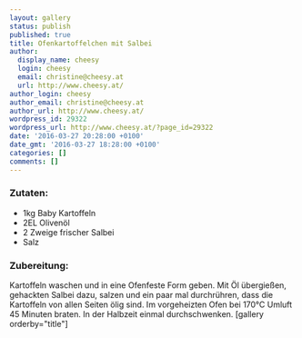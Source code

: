 ```yaml
---
layout: gallery
status: publish
published: true
title: Ofenkartoffelchen mit Salbei
author:
  display_name: cheesy
  login: cheesy
  email: christine@cheesy.at
  url: http://www.cheesy.at/
author_login: cheesy
author_email: christine@cheesy.at
author_url: http://www.cheesy.at/
wordpress_id: 29322
wordpress_url: http://www.cheesy.at/?page_id=29322
date: '2016-03-27 20:28:00 +0100'
date_gmt: '2016-03-27 18:28:00 +0100'
categories: []
comments: []
---
```

### Zutaten:
* 1kg Baby Kartoffeln
* 2EL Olivenöl
* 2 Zweige frischer Salbei
* Salz
### Zubereitung:
Kartoffeln waschen und in eine Ofenfeste Form geben. Mit Öl übergießen, gehackten Salbei dazu, salzen und ein paar mal durchrühren, dass die Kartoffeln von allen Seiten ölig sind. Im vorgeheizten Ofen bei 170°C Umluft 45 Minuten braten. In der Halbzeit einmal durchschwenken.
[gallery orderby="title"]
